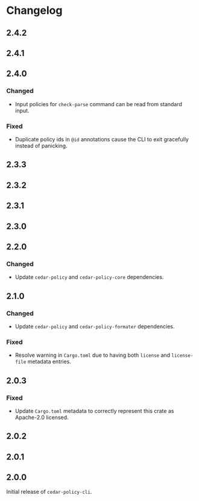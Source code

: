 # Changelog

## 2.4.2

## 2.4.1

## 2.4.0

### Changed
- Input policies for `check-parse` command can be read from standard input.

### Fixed
- Duplicate policy ids in `@id` annotations cause the CLI to exit gracefully
  instead of panicking.

## 2.3.3

## 2.3.2

## 2.3.1

## 2.3.0

## 2.2.0

### Changed
- Update `cedar-policy` and `cedar-policy-core` dependencies.

## 2.1.0

### Changed
- Update `cedar-policy` and `cedar-policy-formater` dependencies.

### Fixed
- Resolve warning in `Cargo.toml` due to having both `license` and `license-file` metadata entries.

## 2.0.3

### Fixed
- Update `Cargo.toml` metadata to correctly represent this crate as Apache-2.0 licensed.

## 2.0.2

## 2.0.1

## 2.0.0

Initial release of `cedar-policy-cli`.
